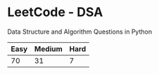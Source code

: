 # LeetCode - DSA

Data Structure and Algorithm Questions in Python

| Easy   |  Medium  | Hard |
|--------|----------|------|
|   70   |    31    |  7   |
